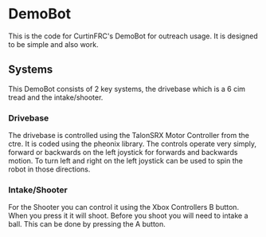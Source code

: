# DemoBot

This is the code for CurtinFRC's DemoBot for outreach usage. It is designed to be simple and also work.

## Systems

This DemoBot consists of 2 key systems, the drivebase which is a 6 cim tread and the intake/shooter.

### Drivebase

The drivebase is controlled using the TalonSRX Motor Controller from the ctre. It is coded using the pheonix library. The controls operate very simply, forward or backwards on the left joystick for forwards and backwards motion. To turn left and right on the left joystick can be used to spin the robot in those directions.

### Intake/Shooter

For the Shooter you can control it using the Xbox Controllers B button. When you press it it will shoot. Before you shoot you will need to intake a ball. This can be done by pressing the A button.